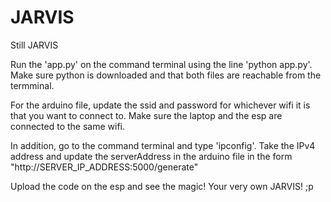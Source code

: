 # JARVIS
Still JARVIS

Run the 'app.py' on the command terminal using the line 'python app.py'. Make sure python is downloaded and that both files are reachable from the termminal.

For the arduino file, update the ssid and password for whichever wifi it is that you want to connect to. Make sure the laptop and the esp are connected to the same wifi.

In addition, go to the command terminal and type 'ipconfig'. Take the IPv4 address and update the serverAddress in the arduino file in the form "http://SERVER_IP_ADDRESS:5000/generate"

Upload the code on the esp and see the magic! Your very own JARVIS! ;p
